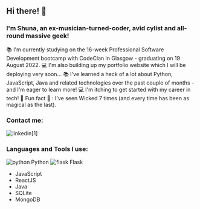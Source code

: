 ## Hi there! :wave:

### I'm Shuna, an ex-musician-turned-coder, avid cylist and all-round massive geek!
:books: I'm currently studying on the 16-week Professional Software Development bootcamp with CodeClan in Glasgow - graduating on 19 August 2022.
:computer: I'm also building up my portfolio website which I will be deploying very soon...
:books: I've learned a heck of a lot about Python, JavaScript, Java and related technologies over the past couple of months - and I'm eager to learn more!
:computer: I'm itching to get started with my career in tech!
:star2: Fun fact  :star2: : I've seen Wicked 7 times (and every time has been as magical as the last).

### Contact me:
![linkedin]("https://www.kindpng.com/picc/m/363-3632986_logo-linkedin-png-rond-transparent-png.png")[1]

### Languages and Tools I use:
![python]("https://flyclipart.com/thumb2/python-language-logo-icons-png-205868.png") Python
![flask]("https://flyclipart.com/thumbs/python-logo-clipart-drawing-flask-1172565.png") Flask
- JavaScript
- ReactJS
- Java
- SQLite
- MongoDB

<br />

[1]: https://www.linkedin.com/in/shuna-mccallum/
